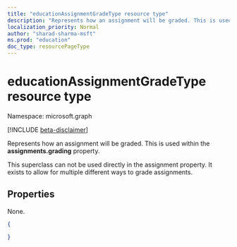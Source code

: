 ```yaml
---
title: "educationAssignmentGradeType resource type"
description: "Represents how an assignment will be graded. This is used within the **assignments.grading** property."
localization_priority: Normal
author: "sharad-sharma-msft"
ms.prod: "education"
doc_type: resourcePageType
---
```


# educationAssignmentGradeType resource type

Namespace: microsoft.graph

[!INCLUDE [beta-disclaimer](../../includes/beta-disclaimer.md)]

Represents how an assignment will be graded. This is used within the **assignments.grading** property.

This superclass can not be used directly in the assignment property. It exists to allow for multiple different ways to grade assignments.


## Properties

None.

<!-- {
  "blockType": "resource",
  "optionalProperties": [

  ],
  "@odata.type": "microsoft.graph.educationAssignmentGradeType"
}-->

```json
{

}

```

<!-- uuid: 8fcb5dbc-d5aa-4681-8e31-b001d5168d79
2015-10-25 14:57:30 UTC -->
<!--
{
  "type": "#page.annotation",
  "description": "educationAssignmentGradeType resource",
  "keywords": "",
  "section": "documentation",
  "tocPath": "",
  "suppressions": []
}
-->


